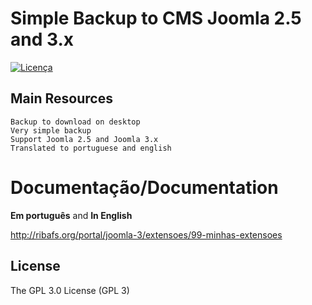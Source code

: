 Simple Backup to CMS Joomla 2.5 and 3.x
======================================

[![Licença](https://img.shields.io/aur/license/yaourt.svg)](https://github.com/ribafs/simplebackup/blob/master/LICENSE)

## Main Resources
    Backup to download on desktop    
    Very simple backup
    Support Joomla 2.5 and Joomla 3.x
    Translated to portuguese and english


# Documentação/Documentation

**Em português** and **In English**

http://ribafs.org/portal/joomla-3/extensoes/99-minhas-extensoes


License
-------

The GPL 3.0 License (GPL 3)
